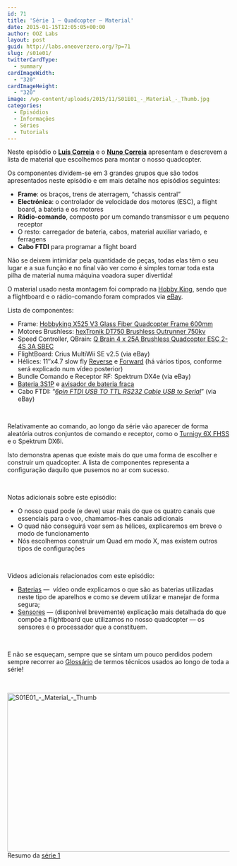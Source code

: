 ```yaml
---
id: 71
title: 'Série 1 — Quadcopter — Material'
date: 2015-01-15T12:05:05+00:00
author: OOZ Labs
layout: post
guid: http://labs.oneoverzero.org/?p=71
slug: /s01e01/
twitterCardType:
  - summary
cardImageWidth:
  - "320"
cardImageHeight:
  - "320"
image: /wp-content/uploads/2015/11/S01E01_-_Material_-_Thumb.jpg
categories:
  - Episódios
  - Informações
  - Séries
  - Tutorials
---
```

Neste episódio o [**Luís Correia**](http://labs.oneoverzero.org/equipa/luis-correia/ "Luís Correia") e o [**Nuno Correia**](http://labs.oneoverzero.org/equipa/nuno-correia/ "Nuno Correia") apresentam e descrevem a lista de material que escolhemos para montar o nosso quadcopter.

<p style="text-align: center;">
</p>

Os componentes dividem-se em 3 grandes grupos que são todos apresentados neste episódio e em mais detalhe nos episódios seguintes:

  * **Frame**: os braços, trens de aterragem, &#8220;chassis central&#8221;
  * **Electrónica**: o controlador de velocidade dos motores (ESC), a flight board, a bateria e os motores
  * **Rádio-comando**, composto por um comando transmissor e um pequeno receptor
  * O resto: carregador de bateria, cabos, material auxiliar variado, e ferragens
  * **Cabo FTDI** para programar a flight board

Não se deixem intimidar pela quantidade de peças, todas elas têm o seu lugar e a sua função e no final vão ver como é simples tornar toda esta pilha de material numa máquina voadora super divertida!

O material usado nesta montagem foi comprado na <a title="Hobby King" href="http://hobbyking.com" target="_blank">Hobby King</a>, sendo que a flightboard e o rádio-comando foram comprados via <a title="eBay" href="http://eBay.co.uk" target="_blank">eBay</a>.

Lista de componentes:

  * Frame: <a title="Hobbyking X525 V3 Glass Fiber Quadcopter Frame 600mm" href="http://www.hobbyking.com/hobbyking/store/uh_viewitem.asp?idproduct=22800&aff=1325431" target="_blank">Hobbyking X525 V3 Glass Fiber Quadcopter Frame 600mm </a>
  * Motores Brushless: <a title="hexTronik DT750 Brushless Outrunner 750kv" href="http://www.hobbyking.com/hobbyking/store/uh_viewitem.asp?idproduct=6247&aff=1325431" target="_blank">hexTronik DT750 Brushless Outrunner 750kv </a>
  * Speed Controller, QBrain: <a title="Q Brain 4 x 25A Brushless Quadcopter ESC 2-4S 3A SBEC" href="http://www.hobbyking.com/hobbyking/store/uh_viewitem.asp?idproduct=42715&aff=1325431" target="_blank">Q Brain 4 x 25A Brushless Quadcopter ESC 2-4S 3A SBEC</a>
  * FlightBoard: Crius MultiWii SE v2.5 (via eBay)
  * Hélices: 11&#8243;x4.7 slow fly <a title="Slow Fly Electric Prop 11X4.7SF (4 pc)" href="http://www.hobbyking.com/hobbyking/store/uh_viewitem.asp?idproduct=34512&aff=1325431" target="_blank">Reverse</a> e <a title="Slow Fly Electric Prop 11x4.7SF RH Rotation (4 pc)" href="http://www.hobbyking.com/hobbyking/store/uh_viewitem.asp?idproduct=34513&aff=1325431" target="_blank">Forward</a> (há vários tipos, conforme será explicado num vídeo posterior)
  * Bundle Comando e Receptor RF: Spektrum DX4e (via eBay)
  * <a title="Turnigy 2200mAh 3S 25C Lipo Pack" href="http://www.hobbyking.com/hobbyking/store/uh_viewitem.asp?idproduct=35819&aff=1325431" target="_blank">Bateria 3S1P</a> e <a title="HobbyKing™Lipoly Low Voltage Alarm (2s~3s)" href="http://www.hobbyking.com/hobbyking/store/uh_viewitem.asp?idproduct=41734&aff=1325431" target="_blank">avisador de bateria fraca</a>
  * Cabo FTDI: &#8220;_<span style="text-decoration: underline;">6pin FTDI USB TO TTL RS232 Cable USB to Serial</span>_&#8221; (via eBay)

&nbsp;

Relativamente ao comando, ao longo da série vão aparecer de forma aleatória outros conjuntos de comando e receptor, como o <a title="Turnigy 6X FHSS" href="http://www.hobbyking.com/hobbyking/store/uh_viewitem.asp?idproduct=24969&aff=1325431" target="_blank">Turnigy 6X FHSS</a> e o Spektrum DX6i.

Isto demonstra apenas que existe mais do que uma forma de escolher e construir um quadcopter. A lista de componentes representa a configuração daquilo que pusemos no ar com sucesso.

&nbsp;

Notas adicionais sobre este episódio:

  * O nosso quad pode (e deve) usar mais do que os quatro canais que essenciais para o voo, chamamos-lhes canais adicionais
  * O quad não conseguirá voar sem as hélices, explicaremos em breve o modo de funcionamento
  * Nós escolhemos construir um Quad em modo X, mas existem outros tipos de configurações

&nbsp;

Videos adicionais relacionados com este episódio:

  * <a title="Série 1 – Quadcopter – Baterias" href="http://labs.oneoverzero.org/s01va01/" target="_blank">Baterias</a> —  vídeo onde explicamos o que são as baterias utilizadas neste tipo de aparelhos e como se devem utilizar e manejar de forma segura;
  * [Sensores](http://labs.oneoverzero.org/s01va02/ "Série 1 – Quadcopter – Sensores") — (disponível brevemente) explicação mais detalhada do que compõe a flightboard que utilizamos no nosso quadcopter — os sensores e o processador que a constituem.

&nbsp;

E não se esqueçam, sempre que se sintam um pouco perdidos podem sempre recorrer ao [Glossário](http://labs.oneoverzero.org/s01-glossary/ "Glossário") de termos técnicos usados ao longo de toda a série!

&nbsp;

[<img class="aligncenter size-large wp-image-201" src="http://labs.oneoverzero.org/wp-content/uploads/2015/11/S01E01_-_Material_-_Thumb-1024x576.jpg" alt="S01E01_-_Material_-_Thumb" width="640" height="360" srcset="http://labs.oneoverzero.org/wp-content/uploads/2015/11/S01E01_-_Material_-_Thumb-1024x576.jpg 1024w, http://labs.oneoverzero.org/wp-content/uploads/2015/11/S01E01_-_Material_-_Thumb-300x168.jpg 300w, http://labs.oneoverzero.org/wp-content/uploads/2015/11/S01E01_-_Material_-_Thumb-266x150.jpg 266w, http://labs.oneoverzero.org/wp-content/uploads/2015/11/S01E01_-_Material_-_Thumb.jpg 1280w" sizes="(max-width: 640px) 100vw, 640px" />](http://labs.oneoverzero.org/wp-content/uploads/2015/11/S01E01_-_Material_-_Thumb.jpg)Resumo da [série 1](http://labs.oneoverzero.org/series/serie-1/ "Resumo da série 1")